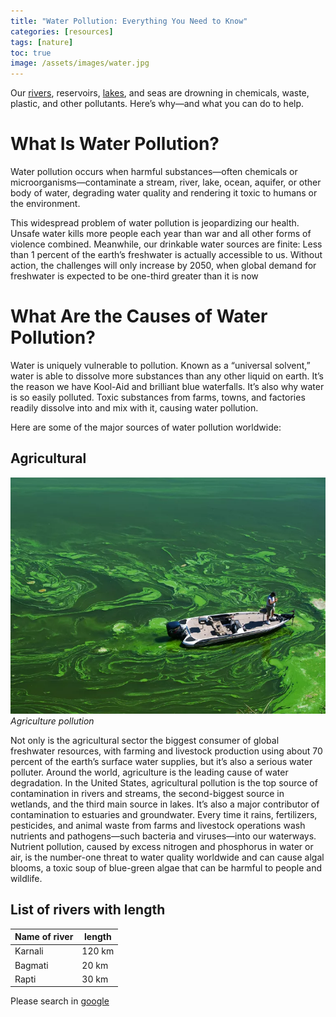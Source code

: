 ```yaml
---
title: "Water Pollution: Everything You Need to Know"
categories: [resources]
tags: [nature]
toc: true
image: /assets/images/water.jpg
---
```


Our [rivers](#), reservoirs, [lakes](https://google.com), and seas are drowning in chemicals, waste, plastic, and other pollutants. Here’s why―and what you can do to help.

<!-- ![water canal](../assets/images/water.jpg) -->

<!-- _Pollution in Water Canal_ -->

# What Is Water Pollution?

Water pollution occurs when harmful substances—often chemicals or microorganisms—contaminate a stream, river, lake, ocean, aquifer, or other body of water, degrading water quality and rendering it toxic to humans or the environment.

This widespread problem of water pollution is jeopardizing our health. Unsafe water kills more people each year than war and all other forms of violence combined. Meanwhile, our drinkable water sources are finite: Less than 1 percent of the earth’s freshwater is actually accessible to us. Without action, the challenges will only increase by 2050, when global demand for freshwater is expected to be one-third greater than it is now

# What Are the Causes of Water Pollution?

Water is uniquely vulnerable to pollution. Known as a “universal solvent,” water is able to dissolve more substances than any other liquid on earth. It’s the reason we have Kool-Aid and brilliant blue waterfalls. It’s also why water is so easily polluted. Toxic substances from farms, towns, and factories readily dissolve into and mix with it, causing water pollution.

Here are some of the major sources of water pollution worldwide:

## Agricultural

![Agricukture](/assets/images/agri.jpg)
_Agriculture pollution_

Not only is the agricultural sector the biggest consumer of global freshwater resources, with farming and livestock production using about 70 percent of the earth’s surface water supplies, but it’s also a serious water polluter. Around the world, agriculture is the leading cause of water degradation. In the United States, agricultural pollution is the top source of contamination in rivers and streams, the second-biggest source in wetlands, and the third main source in lakes. It’s also a major contributor of contamination to estuaries and groundwater. Every time it rains, fertilizers, pesticides, and animal waste from farms and livestock operations wash nutrients and pathogens—such bacteria and viruses—into our waterways. Nutrient pollution, caused by excess nitrogen and phosphorus in water or air, is the number-one threat to water quality worldwide and can cause algal blooms, a toxic soup of blue-green algae that can be harmful to people and wildlife.

## List of rivers with length

| Name of river | length |
| ------------- | ------ |
| Karnali       | 120 km |
| Bagmati       | 20 km  |
| Rapti         | 30 km  |

Please search in [google](https://google.com)
